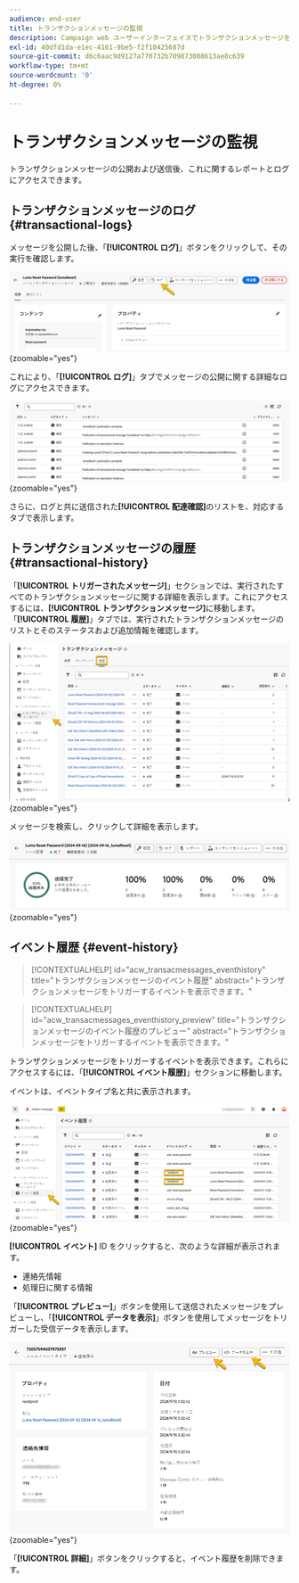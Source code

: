 ```yaml
---
audience: end-user
title: トランザクションメッセージの監視
description: Campaign web ユーザーインターフェイスでトランザクションメッセージを監視する方法について説明します。
exl-id: 40dfd1da-e1ec-4161-9be5-f2f10425687d
source-git-commit: d6c6aac9d9127a770732b709873008613ae8c639
workflow-type: tm+mt
source-wordcount: '0'
ht-degree: 0%

---
```


# トランザクションメッセージの監視

トランザクションメッセージの公開および送信後、これに関するレポートとログにアクセスできます。

## トランザクションメッセージのログ {#transactional-logs}

メッセージを公開した後、「**[!UICONTROL ログ]**」ボタンをクリックして、その実行を確認します。

![トランザクションメッセージインターフェイスの「ログ」ボタンを示すスクリーンショット。](assets/transactional-logs.png){zoomable="yes"}

これにより、「**[!UICONTROL ログ]**」タブでメッセージの公開に関する詳細なログにアクセスできます。

![「ログ」タブの詳細なログリストを示すスクリーンショット。](assets/transactional-logslist.png){zoomable="yes"}

さらに、ログと共に送信された&#x200B;**[!UICONTROL 配達確認]**&#x200B;のリストを、対応するタブで表示します。

## トランザクションメッセージの履歴 {#transactional-history}

「**[!UICONTROL トリガーされたメッセージ]**」セクションでは、実行されたすべてのトランザクションメッセージに関する詳細を表示します。これにアクセスするには、**[!UICONTROL トランザクションメッセージ]**&#x200B;に移動します。「**[!UICONTROL 履歴]**」タブでは、実行されたトランザクションメッセージのリストとそのステータスおよび追加情報を確認します。

![実行されたトランザクションメッセージのリストを含む「履歴」タブを示すスクリーンショット。](assets/transactional-history.png){zoomable="yes"}

メッセージを検索し、クリックして詳細を表示します。

![選択したトランザクションメッセージの詳細なレポートを示すスクリーンショット。](assets/transactional-reporting.png){zoomable="yes"}

## イベント履歴 {#event-history}

>[!CONTEXTUALHELP]
>id="acw_transacmessages_eventhistory"
>title="トランザクションメッセージのイベント履歴"
>abstract="トランザクションメッセージをトリガーするイベントを表示できます。"

>[!CONTEXTUALHELP]
>id="acw_transacmessages_eventhistory_preview"
>title="トランザクションメッセージのイベント履歴のプレビュー"
>abstract="トランザクションメッセージをトリガーするイベントを表示できます。"

トランザクションメッセージをトリガーするイベントを表示できます。これらにアクセスするには、「**[!UICONTROL イベント履歴]**」セクションに移動します。

イベントは、イベントタイプ名と共に表示されます。

![イベントタイプ名を含むイベント履歴セクションを示すスクリーンショット。](assets/event-history.png){zoomable="yes"}

**[!UICONTROL イベント]** ID をクリックすると、次のような詳細が表示されます。

* 連絡先情報
* 処理日に関する情報

「**[!UICONTROL プレビュー]**」ボタンを使用して送信されたメッセージをプレビューし、「**[!UICONTROL データを表示]**」ボタンを使用してメッセージをトリガーした受信データを表示します。

![「プレビュー」と「データを表示」オプションを含む、詳細なイベント情報を示すスクリーンショット。](assets/event-details.png){zoomable="yes"}

「**[!UICONTROL 詳細]**」ボタンをクリックすると、イベント履歴を削除できます。